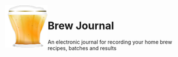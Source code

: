 <img align="left" width="116" height="116" src="https://github.com/matt-goldman/brewjournal/blob/master/assets/Beer.svg" />

# Brew Journal

An electronic journal for recording your home brew recipes, batches and results

